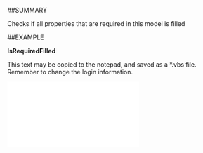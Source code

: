 

##SUMMARY

Checks if all properties that are required in this model is filled


##EXAMPLE

**IsRequiredFilled**

This text may be copied to the notepad, and saved as a *.vbs file. Remember to change the login information.

![](../../Examples/vbs/SOSale.IsRequiredFilled.vbs.txt)





